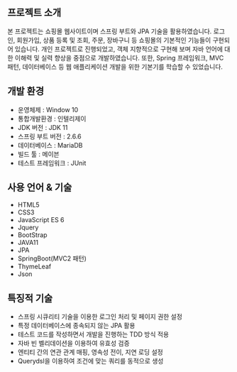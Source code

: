 ## 프로젝트 소개
본 프로젝트는 쇼핑몰 웹사이트이며 스프링 부트와 JPA 기술을 활용하였습니다. 로그인, 회원가입, 상품 등록 및 조회, 주문, 장바구니 등 쇼핑몰의 기본적인 기능들이 구현되어 있습니다. 개인 프로젝트로 진행되었고, 객체 지향적으로 구현해 보며 자바 언어에 대한 이해력 및 실력 향상을 중점으로 개발하였습니다. 또한, Spring 프레임워크, MVC 패턴, 데이터베이스 등 웹 애플리케이션 개발을 위한 기본기를 학습할 수 있었습니다.

## 개발 환경
* 운영체제 : Window 10
* 통합개발환경 : 인텔리제이
* JDK 버전 : JDK 11
* 스프링 부트 버전 : 2.6.6
* 데이터베이스 : MariaDB
* 빌드 툴 : 메이븐
* 테스트 프레임워크 : JUnit

## 사용 언어 & 기술
* HTML5
* CSS3
* JavaScript ES 6
* Jquery
* BootStrap
* JAVA11
* JPA
* SpringBoot(MVC2 패턴)
* ThymeLeaf
* Json

## 특징적 기술
* 스프링 시큐리티 기술을 이용한 로그인 처리 및 페이지 권한 설정
* 특정 데이터베이스에 종속되지 않는 JPA 활용
* 테스트 코드를 작성하면서 개발을 진행하는 TDD 방식 적용
* 자바 빈 벨리데이션을 이용하여 유효성 검증
* 엔티티 간의 연관 관계 매핑, 영속성 전이, 지연 로딩 설정
* Querydsl을 이용하여 조건에 맞는 쿼리를 동적으로 생성

